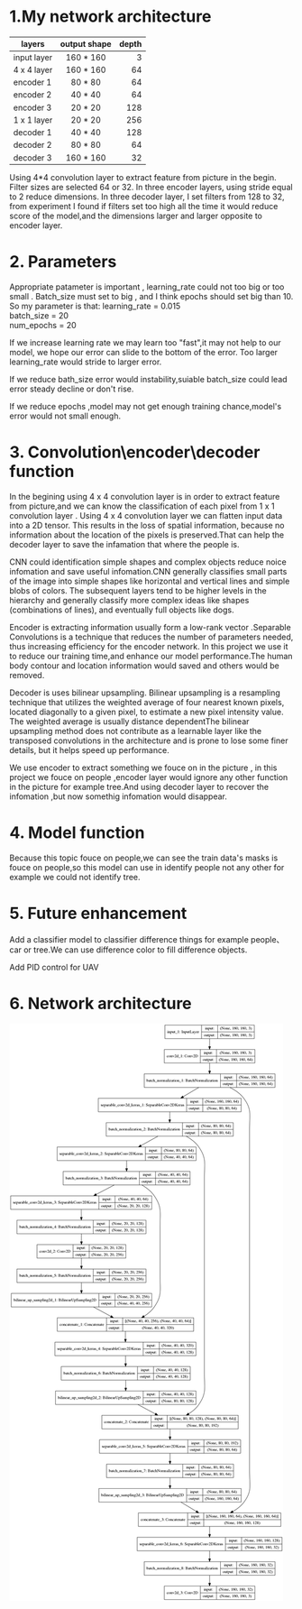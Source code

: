 # 1.My network architecture


| layers        | output shape           | depth  |
| ------------- |:-------------:| -----:|
| input layer | 160 * 160 | 3 |
| 4 x 4 layer | 160 * 160 | 64 |
| encoder 1 | 80 * 80 | 64 |
| encoder 2 | 40 * 40 | 64 |
| encoder 3 | 20 * 20 | 128 |
| 1 x 1 layer | 20 * 20 | 256 |
| decoder 1 | 40 * 40 | 128 |
| decoder 2 | 80 * 80 | 64 |
| decoder 3 | 160 * 160 | 32 |


Using 4*4 convolution layer to extract feature from picture in the begin. Filter sizes are selected 64 or 32. In three encoder layers, using stride equal to 2 reduce dimensions. In three decoder layer, I set filters from 128 to 32, from experiment I found if filters set too high all the time it would reduce score of the model,and the dimensions larger and larger opposite to encoder layer.


# 2. Parameters

Appropriate patameter is important , learning_rate could not too big or too small . Batch_size must set to big , and I think epochs should set big than 10. So my parameter is that:
learning_rate = 0.015   
batch_size = 20  
num_epochs = 20

If we increase learning rate we may learn too "fast",it may not help to our model, we hope our error can slide to the bottom of the error. Too larger learning_rate would stride to larger error.

If we reduce bath_size error would instability,suiable batch_size could lead error steady decline or don't rise.

If we reduce epochs ,model may not get enough training chance,model's error would not small enough.

# 3. Convolution\encoder\decoder function

In the begining using 4 x 4 convolution layer is in order to extract feature from picture,and we can know the classification of each pixel from 1 x 1 convolution layer . Using 4 x 4 convolution layer we can  flatten input data into a 2D tensor. This results in the loss of spatial information, because no information about the location of the pixels is preserved.That can help the decoder layer to save the infamation that where the people is.

CNN could identification simple shapes and complex objects reduce noice infomation and save useful infomation.CNN generally classifies small parts of the image into simple shapes like horizontal and vertical lines and simple blobs of colors. The subsequent layers tend to be higher levels in the hierarchy and generally classify more complex ideas like shapes (combinations of lines), and eventually full objects like dogs.

Encoder is extracting information usually form a low-rank vector .Separable Convolutions is a technique that reduces the number of parameters needed, thus increasing efficiency for the encoder network. In this project we use it to reduce our training time,and enhance our model performance.The human body contour and location information would saved and others would be removed.

Decoder is uses bilinear upsampling. Bilinear upsampling is a resampling technique that utilizes the weighted average of four nearest known pixels, located diagonally to a given pixel, to estimate a new pixel intensity value. The weighted average is usually distance dependentThe bilinear upsampling method does not contribute as a learnable layer like the transposed convolutions in the architecture and is prone to lose some finer details, but it helps speed up performance.


We use encoder to extract something we fouce on in the picture , in this project we fouce on people ,encoder layer would ignore any other function in the picture for example tree.And using decoder layer to recover the infomation ,but now somethig infomation would disappear.

# 4. Model function

Because this topic fouce on people,we can see the train data's masks is fouce on people,so this model can use in identify people not any other for example we could not identify tree.

# 5. Future enhancement

Add a classifier model to classifier difference things for example people、car or tree.We can use difference color to fill difference objects.

Add PID control for UAV

# 6. Network architecture

![demo-1](https://github.com/nnresearcher/udacity_follow_me/blob/master/name_of_fig_with_shapes.jpgs)
